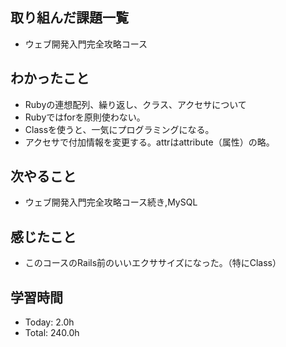 ## 取り組んだ課題一覧
- ウェブ開発入門完全攻略コース
## わかったこと
- Rubyの連想配列、繰り返し、クラス、アクセサについて
- Rubyではforを原則使わない。
- Classを使うと、一気にプログラミングになる。
- アクセサで付加情報を変更する。attrはattribute（属性）の略。
## 次やること
- ウェブ開発入門完全攻略コース続き,MySQL
## 感じたこと
- このコースのRails前のいいエクササイズになった。（特にClass）
## 学習時間
- Today: 2.0h
- Total: 240.0h
